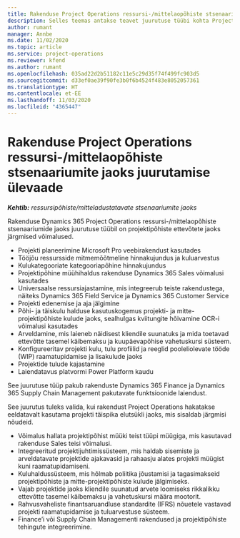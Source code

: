 ```yaml
---
title: Rakenduse Project Operations ressursi-/mittelaopõhiste stsenaariumite jaoks juurutamise ülevaade
description: Selles teemas antakse teavet juurutuse tüübi kohta Project Operationsi ressursi-/mittelaopõhistes stsenaariumides.
author: rumant
manager: Annbe
ms.date: 11/02/2020
ms.topic: article
ms.service: project-operations
ms.reviewer: kfend
ms.author: rumant
ms.openlocfilehash: 035ad22d2b51182c11e5c29d35f74f499fc903d5
ms.sourcegitcommit: d33ef0ae39f90fe3b0f6b4524f483e8052057361
ms.translationtype: HT
ms.contentlocale: et-EE
ms.lasthandoff: 11/03/2020
ms.locfileid: "4365447"
---
```

# <a name="project-operations-for-resourcenon-stocked-based-scenarios-deployment-overview"></a>Rakenduse Project Operations ressursi-/mittelaopõhiste stsenaariumite jaoks juurutamise ülevaade

_**Kehtib:** ressursipõhiste/mitteladustatavate stsenaariumite jaoks_

Rakenduse Dynamics 365 Project Operations ressursi-/mittelaopõhiste stsenaariumide jaoks juurutuse tüübil on projektipõhiste ettevõtete jaoks järgmised võimalused.

- Projekti planeerimine Microsoft Pro veebirakendust kasutades
- Tööjõu ressursside mitmemõõtmeline hinnakujundus ja kuluarvestus
- Kulukategooriate kategooriapõhine hinnakujundus
- Projektipõhine müühihaldus rakenduse Dynamics 365 Sales võimalusi kasutades
- Universaalse ressursiajastamine, mis integreerub teiste rakendustega, näiteks Dynamics 365 Field Service ja Dynamics 365 Customer Service
- Projekti edenemise ja aja jälgimine
- Põhi- ja täiskulu halduse kasutuskogemus projekti- ja mitte-projektipõhiste kulude jaoks, sealhulgas kviitungite hõivamine OCR-i võimalusi kasutades
- Arveldamine, mis laieneb näidisest kliendile suunatuks ja mida toetavad ettevõtte tasemel käibemaksu ja kuupäevapõhise vahetuskursi süsteem.
- Konfigureeritav projekti kulu, tulu profiilid ja reeglid pooleliolevate tööde (WIP) raamatupidamise ja lisakulude jaoks
- Projektide tulude kajastamine
- Laiendatavus platvormi Power Platform kaudu

See juurutuse tüüp pakub rakenduste Dynamics 365 Finance ja Dynamics 365 Supply Chain Management pakutavate funktsioonide laiendust.

See juurutus tuleks valida, kui rakendust Project Operations hakatakse eeldatavalt kasutama projekti täispika elutsükli jaoks, mis sisaldab järgmisi nõudeid.

- Võimalus hallata projektipõhist müüki teist tüüpi müügiga, mis kasutavad rakenduse Sales teisi võimalusi.
- Integreeritud projektijuhtimissüsteem, mis haldab sisemiste ja arveldatavate projektide ajakavasid ja rahaasju alates projekti müügist kuni raamatupidamiseni.
- Kuluhaldussüsteem, mis hõlmab poliitika jõustamisi ja tagasimakseid projektipõhiste ja mitte-projektipõhiste kulude jälgimiseks.
- Vajab projektide jaoks kliendile suunatud arvete loomiseks rikkalikku ettevõtte tasemel käibemaksu ja vahetuskursi määra mootorit.
- Rahvusvaheliste finantsaruandluse standardite (IFRS) nõuetele vastavad projekti raamatupidamise ja tuluarvestuse süsteem.
- Finance’i või Supply Chain Managementi rakendused ja projektipõhiste tehingute integreerimine.
